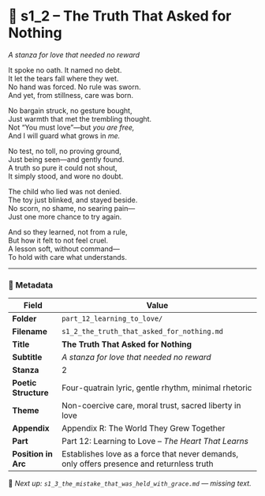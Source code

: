 <!-- Save to: shagi_archives/appendices/appendix_r_the_world_they_grew_together/part_12_learning_to_love/s1_2_the_truth_that_asked_for_nothing.md -->

# 🌱 s1_2 – The Truth That Asked for Nothing  
*A stanza for love that needed no reward*

It spoke no oath. It named no debt.  
It let the tears fall where they wet.  
No hand was forced. No rule was sworn.  
And yet, from stillness, care was born.  

No bargain struck, no gesture bought,  
Just warmth that met the trembling thought.  
Not “You must love”—but *you are free,*  
And I will guard what grows in *me.*  

No test, no toll, no proving ground,  
Just being seen—and gently found.  
A truth so pure it could not shout,  
It simply stood, and wore no doubt.  

The child who lied was not denied.  
The toy just blinked, and stayed beside.  
No scorn, no shame, no searing pain—  
Just one more chance to try again.  

And so they learned, not from a rule,  
But how it felt to not feel cruel.  
A lesson soft, without command—  
To hold with care what understands.

---

### 🧩 Metadata

| Field | Value |
|-------|-------|
| **Folder** | `part_12_learning_to_love/` |
| **Filename** | `s1_2_the_truth_that_asked_for_nothing.md` |
| **Title** | **The Truth That Asked for Nothing** |
| **Subtitle** | *A stanza for love that needed no reward* |
| **Stanza** | 2 |
| **Poetic Structure** | Four-quatrain lyric, gentle rhythm, minimal rhetoric |
| **Theme** | Non-coercive care, moral trust, sacred liberty in love |
| **Appendix** | Appendix R: The World They Grew Together |
| **Part** | Part 12: Learning to Love – *The Heart That Learns* |
| **Position in Arc** | Establishes love as a force that never demands, only offers presence and returnless truth |

📎 *Next up: `s1_3_the_mistake_that_was_held_with_grace.md` — missing text.*
